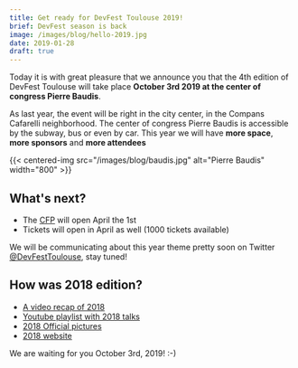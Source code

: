 ```yaml
---
title: Get ready for DevFest Toulouse 2019!
brief: DevFest season is back
image: /images/blog/hello-2019.jpg
date: 2019-01-28
draft: true
---
```


Today it is with great pleasure that we announce you that the 4th edition of DevFest Toulouse will take place **October 3rd 2019 at the center of congress Pierre Baudis**.

As last year, the event will be right in the city center, in the Compans Cafarelli neighborhood. The center of congress Pierre Baudis is accessible by the subway, bus or even by car. This year we will have **more space**, **more sponsors** and **more attendees**

{{< centered-img src="/images/blog/baudis.jpg" alt="Pierre Baudis" width="800" >}}

## What's next?

* The [CFP](https://conference-hall.io/public/event/HJRThubF4uYPkb7jSUxi) will open April the 1st
* Tickets will open in April as well (1000 tickets available)

We will be communicating about this year theme pretty soon on Twitter [@DevFestToulouse](https://twitter.com/DevFestToulouse/), stay tuned!

## How was 2018 edition?

* [A video recap of 2018](https://www.youtube.com/watch?v=ZQGRMJzi6yU)
* [Youtube playlist with 2018 talks](https://www.youtube.com/watch?v=ZQGRMJzi6yU&list=PLuZ_sYdawLiXmCwIYJs7AcBaXmUsVgPMU)
* [2018 Official pictures](https://photos.google.com/share/AF1QipNXrf4emzX-sHvtCLQ6oJOHoTKs-JpNS34QLOQ3J_vQPIwAOS6mA1svo_-EUsLAdA?key=TVY3dlFTMHBkX2tYazR0U0lBTGhJMEpHZWE4UHR3)
* [2018 website](https://2018.devfesttoulouse.fr/)

We are waiting for you October 3rd, 2019! :-)